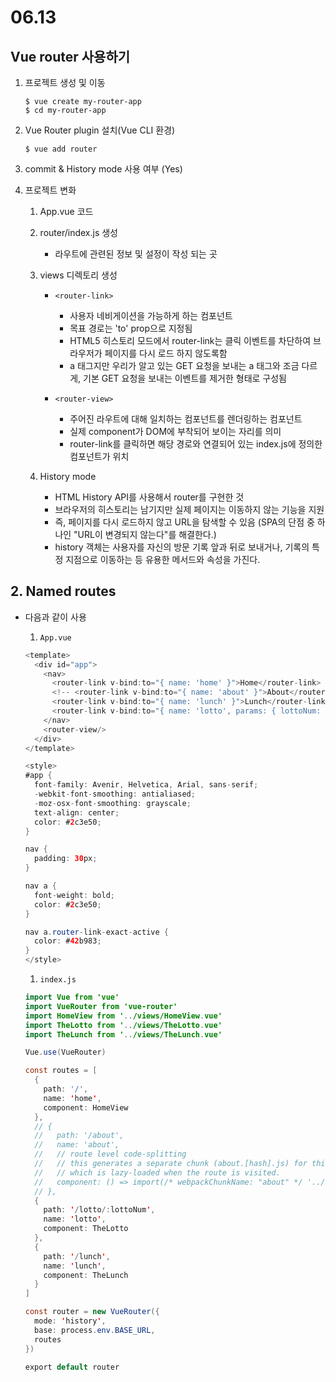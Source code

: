 # 06.13

## Vue router 사용하기



1. 프로젝트 생성 및 이동

   ```
   $ vue create my-router-app
   $ cd my-router-app
   ```

2. Vue Router plugin 설치(Vue CLI 환경)

   ```
   $ vue add router
   ```

3. commit & History mode 사용 여부 (Yes)

4. 프로젝트 변화

   1. App.vue 코드

   2. router/index.js 생성

      - 라우트에 관련된 정보 및 설정이 작성 되는 곳

   3. views 디렉토리 생성

      - ```
        <router-link>
        ```

        - 사용자 네비게이션을 가능하게 하는 컴포넌트
        - 목표 경로는 'to' prop으로 지정됨
        - HTML5 히스토리 모드에서 router-link는 클릭 이벤트를 차단하여 브라우저가 페이지를 다시 로드 하지 않도록함
        - a 태그지만 우리가 알고 있는 GET 요청을 보내는 a 태그와 조금 다르게, 기본 GET 요청을 보내는 이벤트를 제거한 형태로 구성됨

      - ```
        <router-view>
        ```

        - 주어진 라우트에 대해 일치하는 컴포넌트를 렌더링하는 컴포넌트
        - 실제 component가 DOM에 부착되어 보이는 자리를 의미
        - router-link를 클릭하면 해당 경로와 연결되어 있는 index.js에 정의한 컴포넌트가 위치

   4. History mode

      - HTML History API를 사용해서 router를 구현한 것
      - 브라우저의 히스토리는 남기지만 실제 페이지는 이동하지 않는 기능을 지원
      - 즉, 페이지를 다시 로드하지 않고 URL을 탐색할 수 있음 (SPA의 단점 중 하나인 "URL이 변경되지 않는다"를 해결한다.)
      - history 객체는 사용자를 자신의 방문 기록 앞과 뒤로 보내거나, 기록의 특정 지점으로 이동하는 등 유용한 메서드와 속성을 가진다.

## 2. Named routes

- 다음과 같이 사용

  1. `App.vue`

  ```java
  <template>
    <div id="app">
      <nav>
        <router-link v-bind:to="{ name: 'home' }">Home</router-link> | 
        <!-- <router-link v-bind:to="{ name: 'about' }">About</router-link> |    -->
        <router-link v-bind:to="{ name: 'lunch' }">Lunch</router-link> |
        <router-link v-bind:to="{ name: 'lotto', params: { lottoNum: 6 } }">Lotto</router-link>
      </nav>
      <router-view/>
    </div>
  </template>
  
  <style>
  #app {
    font-family: Avenir, Helvetica, Arial, sans-serif;
    -webkit-font-smoothing: antialiased;
    -moz-osx-font-smoothing: grayscale;
    text-align: center;
    color: #2c3e50;
  }
  
  nav {
    padding: 30px;
  }
  
  nav a {
    font-weight: bold;
    color: #2c3e50;
  }
  
  nav a.router-link-exact-active {
    color: #42b983;
  }
  </style>
  ```

  1. `index.js`

  ```java
  import Vue from 'vue'
  import VueRouter from 'vue-router'
  import HomeView from '../views/HomeView.vue'
  import TheLotto from '../views/TheLotto.vue'
  import TheLunch from '../views/TheLunch.vue'
  
  Vue.use(VueRouter)
  
  const routes = [
    {
      path: '/',
      name: 'home',
      component: HomeView
    },
    // {
    //   path: '/about',
    //   name: 'about',
    //   // route level code-splitting
    //   // this generates a separate chunk (about.[hash].js) for this route
    //   // which is lazy-loaded when the route is visited.
    //   component: () => import(/* webpackChunkName: "about" */ '../views/AboutView.vue')
    // },
    {
      path: '/lotto/:lottoNum',
      name: 'lotto',
      component: TheLotto
    },
    {
      path: '/lunch',
      name: 'lunch',
      component: TheLunch
    }
  ]
  
  const router = new VueRouter({
    mode: 'history',
    base: process.env.BASE_URL,
    routes
  })
  
  export default router
  ```
